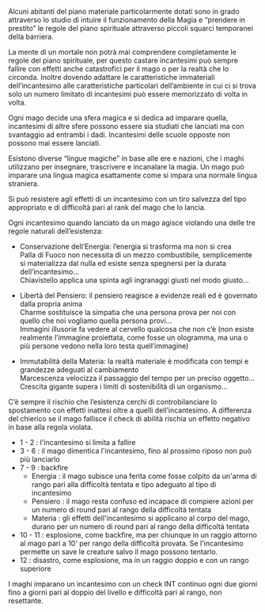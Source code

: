Alcuni abitanti del piano materiale particolarmente dotati sono in grado attraverso lo studio di intuire il funzionamento della Magia e “prendere in prestito” le regole del piano spirituale attraverso piccoli squarci temporanei della barriera.

La mente di un mortale non potrà mai comprendere completamente le regole del piano spirituale, per questo castare incantesimi può sempre fallire con effetti anche catastrofici per il mago o per la realtà che lo circonda. Inoltre dovendo adattare le caratteristiche immateriali dell’incantesimo alle caratteristiche particolari dell’ambiente in cui ci si trova solo un numero limitato di incantesimi può essere memorizzato di volta in volta.

Ogni mago decide una sfera magica e si dedica ad imparare quella, incantesimi di altre sfere 
possono essere sia studiati che lanciati ma con svantaggio ad entrambi i dadi.
Incantesimi delle scuole opposte non possono mai essere lanciati.

Esistono diverse “lingue magiche” in base alle ere e nazioni, che i maghi utilizzano per insegnare, trascrivere e incanalare la magia. Un mago può imparare una lingua magica esattamente come si impara una normale lingua straniera.

Si può resistere agli effetti di un incantesimo con un tiro salvezza del tipo appropriato e di difficoltà pari al rank del mago che lo lancia.


Ogni incantesimo quando lanciato da un mago agisce violando una delle tre regole naturali dell’esistenza:

- Conservazione dell’Energia: l’energia si trasforma ma non si crea  
Palla di Fuoco non necessita di un mezzo combustibile, semplicemente si materializza dal nulla ed esiste senza spegnersi per la durata dell’incantesimo...  
Chiavistello applica una spinta agli ingranaggi giusti nel modo giusto...  

- Libertà del Pensiero: il pensiero reagisce a evidenze reali ed è governato dalla propria anima  
Charme sostituisce la simpatia che una persona prova per noi con quello che noi vogliamo quella persona provi...  
Immagini illusorie fa vedere al cervello qualcosa che non c’è (non esiste realmente l’immagine proiettata, come fosse un ologramma, ma una o più persone vedono nella loro testa quell’immagine)

- Immutabilità della Materia: la realtà materiale è modificata con tempi e grandezze adeguati al cambiamento  
Marcescenza velocizza il passaggio del tempo per un preciso oggetto...  
Crescita gigante supera i limiti di sostenibilità di un organismo...  

	
C’è sempre il rischio che l’esistenza cerchi di controbilanciare lo spostamento con effetti inattesi oltre a quelli dell’incantesimo. A differenza del chierico se il mago fallisce il check di abilità rischia un effetto negativo in base alla regola violata.


- 1 - 2 : l'incantesimo si limita a fallire
- 3 - 6 : il mago dimentica l'incantesimo, fino al prossimo riposo non può più lanciarlo
- 7 - 9 : backfire
    - Energia : il mago subisce una ferita come fosse colpito da un'arma di rango pari alla difficoltà tentata e tipo adeguato al tipo di incantesimo
    - Pensiero : il mago resta confuso ed incapace di compiere azioni per un numero di round pari al rango della difficoltà tentata
    - Materia : gli effetti dell'incantesimo si applicano al corpo del mago, durano per un numero di round pari al rango della difficoltà tentata
- 10 - 11 : esplosione, come backfire, ma per chiunque in un raggio attorno al mago pari a 10' per rango della difficoltà provata. Se l'incantesimo permette un save le creature salvo il mago possono tentarlo.
- 12 : disastro, come esplosione, ma in un raggio doppio e con un rango superiore


I maghi imparano un incantesimo con un check INT continuo ogni due giorni fino a giorni pari al doppio del livello e difficoltà pari al rango, non resettante.  